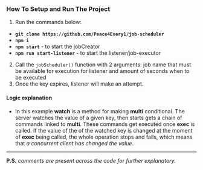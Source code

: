 ### How To Setup and Run The Project
1. Run the commands below:
- **`git clone https://github.com/Peace4Every1/job-scheduler`**
-  **`npm i`**
-  **`npm start`** - to start the jobCreator
-  **`npm run start-listener`** - to start the listener/job-executor
2. Call the `jobScheduler()` function with 2 arguments: job name that must be available for execution for listener and amount of seconds when to be executed
3. Once the key expires, listener will make an attempt.

#### Logic explanation
- In this example **watch** is a method for making **multi** conditional. The server watches the value of a given key, then starts gets a chain of commands linked to **multi**. These commands get executed once **exec** is called. If the value of the of the watched key is changed at the moment of **exec** being called, the whole operation stops and fails, which means that *a concurrent client has changed the value*.

---
**P.S.** _comments are present across the code for further explanatory._
